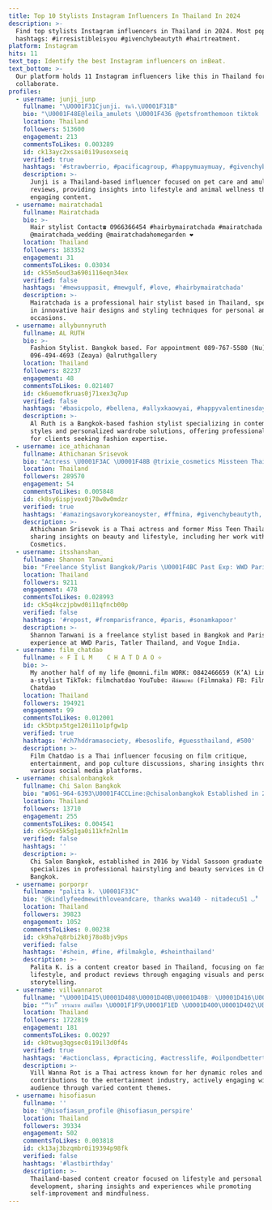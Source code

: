 ```yaml
---
title: Top 10 Stylists Instagram Influencers In Thailand In 2024
description: >-
  Find top stylists Instagram influencers in Thailand in 2024. Most popular
  hashtags: #irresistibleisyou #givenchybeautyth #hairtreatment.
platform: Instagram
hits: 11
text_top: Identify the best Instagram influencers on inBeat.
text_bottom: >-
  Our platform holds 11 Instagram influencers like this in Thailand for you to
  collaborate.
profiles:
  - username: junji_junp
    fullname: "\U0001F31Cjunji. จันจิ.\U0001F31B"
    bio: "\U0001F48E@leila_amulets \U0001F436 @petsfromthemoon tiktok : junji_junp ติดต่องาน รีวิว คุณเอ :‬ 0842466659 line: a-stylist"
    location: Thailand
    followers: 513600
    engagement: 213
    commentsToLikes: 0.003289
    id: ck13ayc2xssai0i19usoxseiq
    verified: true
    hashtags: '#strawberrio, #pacificagroup, #happymuaymuay, #givenchybeautyth'
    description: >-
      Junji is a Thailand-based influencer focused on pet care and amulet
      reviews, providing insights into lifestyle and animal wellness through
      engaging content.
  - username: mairatchada1
    fullname: Mairatchada
    bio: >-
      Hair stylist Contact☎️ 0966366454 #hairbymairatchada #mairatchada
      @mairatchada_wedding @mairatchadahomegarden ❤️
    location: Thailand
    followers: 183352
    engagement: 31
    commentsToLikes: 0.03034
    id: ck55m5oud3a690i116eqn34ex
    verified: false
    hashtags: '#mewsuppasit, #mewgulf, #love, #hairbymairatchada'
    description: >-
      Mairatchada is a professional hair stylist based in Thailand, specializing
      in innovative hair designs and styling techniques for personal and wedding
      occasions.
  - username: allybunnyruth
    fullname: AL RUTH
    bio: >-
      Fashion Stylist. Bangkok based. For appointment 089-767-5580 (Nu)
      096-494-4693 (Zeaya) @alruthgallery
    location: Thailand
    followers: 82237
    engagement: 48
    commentsToLikes: 0.021407
    id: ck6uemofkruas0j71xex3q7up
    verified: false
    hashtags: '#basicpolo, #bellena, #allyxkaowyai, #happyvalentinesday'
    description: >-
      Al Ruth is a Bangkok-based fashion stylist specializing in contemporary
      styles and personalized wardrobe solutions, offering professional services
      for clients seeking fashion expertise.
  - username: ice_athichanan
    fullname: Athichanan Srisevok
    bio: "Actress \U0001F3AC \U0001F48B @trixie_cosmetics Missteen Thailand 2005\U0001F451 For work: K.A ‭‬ 0842466659 ID Line : a-stylist Thx all my followers. ❤️\U0001F64F\U0001F3FB\U0001F48B"
    location: Thailand
    followers: 289570
    engagement: 54
    commentsToLikes: 0.005848
    id: ck8sy6ispjvox0j78w8w0mdzr
    verified: true
    hashtags: '#amazingsavorykoreanoyster, #ffmina, #givenchybeautyth, #ebgrandsale2020'
    description: >-
      Athichanan Srisevok is a Thai actress and former Miss Teen Thailand 2005,
      sharing insights on beauty and lifestyle, including her work with Trixie
      Cosmetics.
  - username: itsshanshan_
    fullname: Shannon Tanwani
    bio: "Freelance Stylist Bangkok/Paris \U0001F4BC Past Exp: WWD Paris, Tatler TH, Vogue IN \U0001F469\U0001F3FB‍\U0001F393 Istituto Marangoni, Paris Alumni"
    location: Thailand
    followers: 9211
    engagement: 478
    commentsToLikes: 0.028993
    id: ck5q4kczjpbwd0i11qfncb00p
    verified: false
    hashtags: '#repost, #fromparisfrance, #paris, #sonamkapoor'
    description: >-
      Shannon Tanwani is a freelance stylist based in Bangkok and Paris, with
      experience at WWD Paris, Tatler Thailand, and Vogue India.
  - username: film_chatdao
    fullname: ⭐️ F I L M    C H A T D A O ⭐️
    bio: >-
      My another half of my life @momni.film WORK: 0842466659 (K’A) Line:
      a-stylist TikTok: filmchatdao YouTube: ฟิล์มนะคะ (Filmnaka) FB: Film
      Chatdao
    location: Thailand
    followers: 194921
    engagement: 99
    commentsToLikes: 0.012001
    id: ck5btpx5tge120i11o1pfgw1p
    verified: true
    hashtags: '#ch7hddramasociety, #besoslife, #guessthailand, #500'
    description: >-
      Film Chatdao is a Thai influencer focusing on film critique,
      entertainment, and pop culture discussions, sharing insights through
      various social media platforms.
  - username: chisalonbangkok
    fullname: Chi Salon Bangkok
    bio: "☎️061-964-6393\U0001F4CCLine:@chisalonbangkok Established in 2016 by Chi, a hair stylist who graduated from Vidal Sassoon Academy, LA. Chidlom, Bangkok."
    location: Thailand
    followers: 13710
    engagement: 255
    commentsToLikes: 0.004541
    id: ck5pv45k5g1ga0i11kfn2nl1m
    verified: false
    hashtags: ''
    description: >-
      Chi Salon Bangkok, established in 2016 by Vidal Sassoon graduate Chi,
      specializes in professional hairstyling and beauty services in Chidlom,
      Bangkok.
  - username: porporpr
    fullname: "palita k. \U0001F33C"
    bio: '@kindlyfeedmewithloveandcare, thanks wwa140 - nitadecu51 ◡̉̈'
    location: Thailand
    followers: 39823
    engagement: 1052
    commentsToLikes: 0.00238
    id: ck9ha7q8rbi2k0j78o8bjv9ps
    verified: false
    hashtags: '#shein, #fine, #filmakgle, #sheinthailand'
    description: >-
      Palita K. is a content creator based in Thailand, focusing on fashion,
      lifestyle, and product reviews through engaging visuals and personal
      storytelling.
  - username: villwannarot
    fullname: "\U0001D415\U0001D408\U0001D40B\U0001D40B♡︎ \U0001D416\U0001D41A\U0001D427\U0001D427\U0001D41A\U0001D42B\U0001D5FC\U0001D42D \U0001D412\U0001D5FC\U0001D427\U0001D42D\U0001D421\U0001D422\U0001D41C\U0001D421\U0001D41A\U0001D422"
    bio: "‪“วิว” วรรณรท สนธิไชย‬ ‪\U0001F1F9\U0001F1ED \U0001D400\U0001D402\U0001D413\U0001D411\U0001D404\U0001D412\U0001D412 | \U0001D40E\U0001D40D\U0001D40431 \U0001F4F1 ‪065-5499298 (\U0001D453\U0001D45C\U0001D45F \U0001D464\U0001D45C\U0001D45F\U0001D458) | \U0001D40B\U0001D422\U0001D427\U0001D41E: \U0001D424\U0001D41A\U0001D42D\U0001D41E_3266 ‪\U0001F48D @keira.unique.brand‬ ‪\U0001F484 @vbrand_official \U0001D411\U0001D404\U0001D400\U0001D40B \U0001D415\U0001D408\U0001D40B\U0001D40B\U0001D416\U0001D400\U0001D40D\U0001D40D\U0001D400\U0001D411\U0001D40E\U0001D413"
    location: Thailand
    followers: 1722819
    engagement: 181
    commentsToLikes: 0.00297
    id: ck0twug3qgsec0i19il3d0f4s
    verified: true
    hashtags: '#actionclass, #practicing, #actresslife, #oilpondbettertogether'
    description: >-
      Vill Wanna Rot is a Thai actress known for her dynamic roles and
      contributions to the entertainment industry, actively engaging with her
      audience through varied content themes.
  - username: hisofiasun
    fullname: ''
    bio: '@hisofiasun_profile @hisofiasun_perspire'
    location: Thailand
    followers: 39334
    engagement: 502
    commentsToLikes: 0.003818
    id: ck13aj3bzqmbr0i19394p98fk
    verified: false
    hashtags: '#lastbirthday'
    description: >-
      Thailand-based content creator focused on lifestyle and personal
      development, sharing insights and experiences while promoting
      self-improvement and mindfulness.
---
```


